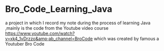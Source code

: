 # Bro_Code_Learning_Java
a project in which I record my note during the process of learning Java ,mainly is the code from the Youtube video course https://www.youtube.com/watch?v=xk4_1vDrzzo&amp;ab_channel=BroCode which was created by famous a Youtuber Bro Code
